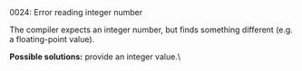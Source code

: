<!doctype html>
<html lang="es">
<head>
	<title>Mensajes de Error</title>
	<meta charset="utf-8">
	<meta http-equiv="X-UA-Compatible" content="IE=edge">
	<meta name="viewport" content="width=device-width, initial-scale=1">
	<link rel="stylesheet" type="text/css" href="../../../style/style.css">
</head>
<body>
0024: Error reading integer number

The compiler expects an integer number, but finds something different (e.g. a floating-point value).

**Possible solutions:** provide an integer value.\

<script src="../../../js/main.min.js"></script>